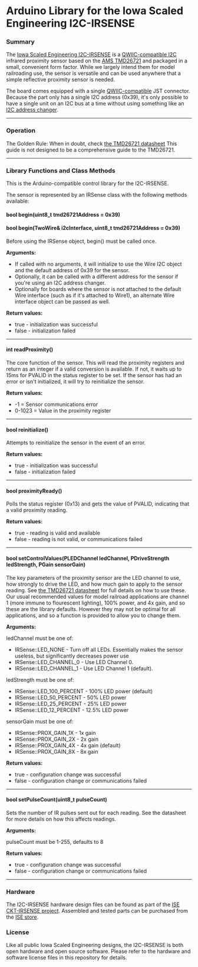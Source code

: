 # Arduino Library for the Iowa Scaled Engineering I2C-IRSENSE

### Summary

The [Iowa Scaled Engineering I2C-IRSENSE](https://www.iascaled.com/store/I2C-IRSENSE) is a [QWIIC-compatible I2C](https://www.sparkfun.com/qwiic) infrared proximity sensor based
on the [AMS TMD26721](https://ams.com/tmd26721) and packaged in a small, convenient form factor.  While we
largely intend them for model railroading use, the sensor is versatile and can be used anywhere that a simple
reflective proximity sensor is needed.

The board comes equipped with a single [QWIIC-compatible](https://www.sparkfun.com/qwiic) JST connector.  Because
the part only has a single I2C address (0x39), it's only possible to have a single unit on an I2C bus at a time without
using something like an [I2C address changer](https://www.iascaled.com/store/I2C-XLATE).

-----

### Operation

The Golden Rule:  When in doubt, check [the TMD26721 datasheet](https://ams.com/documents/20143/36005/TMD2672_DS000342_1-00.pdf)  This guide is not designed to be a comprehensive guide to the TMD26721.

-----

### Library Functions and Class Methods

This is the Arduino-compatible control library for the I2C-IRSENSE.  

The sensor is represented by an IRSense class with the following methods available:

#### bool begin(uint8_t tmd26721Address = 0x39)
#### bool begin(TwoWire& i2cInterface, uint8_t tmd26721Address = 0x39)

Before using the IRSense object, begin() must be called once. 

__Arguments:__
* If called with no arguments, it will initialize to use the Wire I2C object and the default address of 0x39 for the sensor.
* Optionally, it can be called with a different address for the sensor if you're using an I2C address changer.
* Optionally for boards where the sensor is not attached to the default Wire interface (such as if it's attached to Wire1), an alternate Wire interface object can be passed as well.

__Return values:__
* true - initialization was successful
* false - initialization failed

-----

#### int readProximity()

The core function of the sensor.  This will read the proximity registers and return as an integer if a valid conversion is available.  If not, it waits up to 15ms for PVALID in the status register to be set.  If the sensor has had an error or isn't initialized, it will try to reinitialize the sensor.  

__Return values:__
* -1 = Sensor communications error
* 0-1023 = Value in the proximity register

-----

#### bool reinitialize()

Attempts to reinitialize the sensor in the event of an error.

__Return values:__
* true - initialization was successful
* false - initialization failed

-----

#### bool proximityReady()

Polls the status register (0x13) and gets the value of PVALID, indicating that a valid proximity reading.

__Return values:__
* true - reading is valid and available
* false - reading is not valid, or communications failed

-----

#### bool setControlValues(PLEDChannel ledChannel, PDriveStrength ledStrength, PGain sensorGain)

The key parameters of the proximity sensor are the LED channel to use, how strongly to drive the LED, and how much gain to apply to the sensor reading.  See [the TMD26721 datasheet](https://ams.com/documents/20143/36005/TMD2672_DS000342_1-00.pdf) for full details on how to use these.  Our usual recommended values for model railroad applications are channel 1 (more immune to flourescent lighting), 100% power, and 4x gain, and so these are the library defaults.  However they may not be optimal for all applications, and so a function is provided to allow you to change them.

__Arguments:__

ledChannel must be one of:
* IRSense::LED_NONE - Turn off all LEDs.  Essentially makes the sensor useless, but significantly decreases power use
* IRSense::LED_CHANNEL_0 - Use LED Channel 0.  
* IRSense::LED_CHANNEL_1 - Use LED Channel 1 (default).

ledStrength must be one of:
* IRSense::LED_100_PERCENT - 100% LED power (default)
* IRSense::LED_50_PERCENT - 50% LED power
* IRSense::LED_25_PERCENT - 25% LED power
* IRSense::LED_12_PERCENT - 12.5% LED power

sensorGain must be one of:
* IRSense::PROX_GAIN_1X - 1x gain
* IRSense::PROX_GAIN_2X - 2x gain
* IRSense::PROX_GAIN_4X - 4x gain (default)
* IRSense::PROX_GAIN_8X - 8x gain

__Return values:__
* true - configuration change was successful
* false - configuration change or communications failed

-----

#### bool setPulseCount(uint8_t pulseCount)

Sets the number of IR pulses sent out for each reading.  See the datasheet for more details on how this affects readings.

__Arguments:__

pulseCount must be 1-255, defaults to 8

__Return values:__
* true - configuration change was successful
* false - configuration change or communications failed   

-----

### Hardware

The I2C-IRSENSE hardware design files can be found as part of the [ISE CKT-IRSENSE project](https://github.com/IowaScaledEngineering/ckt-irsense).  Assembled and tested parts can be purchased from the [ISE store](https://www.iascaled.com/store/I2C-IRSENSE).

### License

Like all public Iowa Scaled Engineering designs, the I2C-IRSENSE is both open hardware and open source software.  Please refer to the hardware and software license files in this repository for details.
